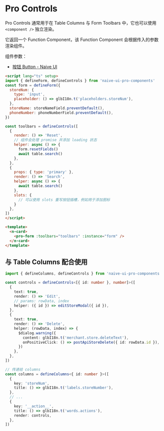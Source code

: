 # Pro Controls

Pro Controls 通常用于在 Table Columns 与 Form Toolbars 中，它也可以使用 `<component />` 独立渲染。

它返回一个 Function Component，该 Function Component 会根据传入的参数渲染组件。

组件参数：

- [按钮 Button - Naive UI](https://www.naiveui.com/zh-CN/light/components/button)

<preview path="./demo/basic.vue" title="基础" description=""></preview>

<preview path="./demo/form.vue" title="表单工具栏" description=""></preview>

```html
<script lang="ts" setup>
import { defineForm, defineControls } from 'naive-ui-pro-components'
const form = defineForm({
  storeNum: {
    type: 'input',
    placeholder: () => glbI18n.t('placeholders.storeNum'),
  },
  storeName: storeNameField.preventDefault(),
  phoneNumber: phoneNumberField.preventDefault(),
})

const toolbars = defineControls([
  {
    render: () => 'Reset',
    // 组件会处理 promise 并添加 loading 状态
    helper: async () => {
      form.resetFields()
      await table.search()
    },
  },
  {
    props: { type: 'primary' },
    render: () => 'Search',
    helper: async () => {
      await table.search()
    },
    slots: {
      // 可以使用 slots 重写按钮插槽，例如用于添加图标
    }
  },
])
</script>

<template>
  <n-card>
    <pro-form :toolbars="toolbars" :instance="form" />
  </n-card>
</template>
```

## 与 Table Columns 配合使用

```ts
import { defineColumns, defineControls } from 'naive-ui-pro-components'

const controls = defineControls<[{ id: number }, number]>([
  {
    text: true,
    render: () => 'Edit',
    // params: rowData, index
    helper: ({ id }) => editStoreModal({ id }),
  },
  {
    text: true,
    render: () => 'Delete',
    helper: (rowData, index) => {
      $dialog.warning({
        content: glbI18n.t('merchant.store.deleteText'),
        onPositiveClick: () => postApiStoreDelete({ id: rowData.id }),
      })
    },
  },
])

// 传递给 columns
const columns = defineColumns<{ id: number }>([
  {
    key: 'storeNum',
    title: () => glbI18n.t('labels.storeNumber'),
  },
  // ...
  {
    key: '__action__',
    title: () => glbI18n.t('words.actions'),
    render: controls,
  },
])
```